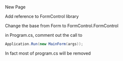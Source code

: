 New Page

Add reference to FormControl library

Change the base from Form to FormControl.FormControl

in Program.cs, comment out the call to 

```csharp
Application.Run(new MainForm(args));
```

In fact most of program.cs will be removed

